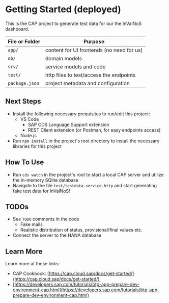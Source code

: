 # Getting Started (deployed)

This is the CAP project to generate test data for our the InValNoS dashboard.

| File or Folder   | Purpose                                   |
| ---------------- | ----------------------------------------- |
| `app/`         | content for UI frontends (no need for us) |
| `db/`          | domain models                             |
| `srv/`         | service models and code                   |
| `test/`        | http files to test/access the endpoints   |
| `package.json` | project metadata and configuration        |

## Next Steps

- Install the following necessary prequisites to run/edit this project:
  - VS Code
    - SAP CDS Language Support extension
    - REST Client extension (or Postman, for easy endpoints access)
  - Node.js
- Run `npm install` in the project's root directory to install the necessary libraries for this project

## How To Use

- Run `cds watch` in the project's root to start a local CAP server and utilize the in-memory SQlite database
- Navigate to the file `test/testdata-service.http` and start generating fake test data for InValNoS!

## TODOs

- See `TODO` comments in the code
  - Fake mails
  - Realistic distribution of status, provisional/final values etc.
- Connect the server to the HANA database

## Learn More

Learn more at these links:

- CAP Cookbook: [https://cap.cloud.sap/docs/get-started/](https://cap.cloud.sap/docs/get-started/)
- [https://developers.sap.com/tutorials/btp-app-prepare-dev-environment-cap.html](https://developers.sap.com/tutorials/btp-app-prepare-dev-environment-cap.html)
